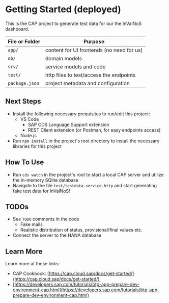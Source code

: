 # Getting Started (deployed)

This is the CAP project to generate test data for our the InValNoS dashboard.

| File or Folder   | Purpose                                   |
| ---------------- | ----------------------------------------- |
| `app/`         | content for UI frontends (no need for us) |
| `db/`          | domain models                             |
| `srv/`         | service models and code                   |
| `test/`        | http files to test/access the endpoints   |
| `package.json` | project metadata and configuration        |

## Next Steps

- Install the following necessary prequisites to run/edit this project:
  - VS Code
    - SAP CDS Language Support extension
    - REST Client extension (or Postman, for easy endpoints access)
  - Node.js
- Run `npm install` in the project's root directory to install the necessary libraries for this project

## How To Use

- Run `cds watch` in the project's root to start a local CAP server and utilize the in-memory SQlite database
- Navigate to the file `test/testdata-service.http` and start generating fake test data for InValNoS!

## TODOs

- See `TODO` comments in the code
  - Fake mails
  - Realistic distribution of status, provisional/final values etc.
- Connect the server to the HANA database

## Learn More

Learn more at these links:

- CAP Cookbook: [https://cap.cloud.sap/docs/get-started/](https://cap.cloud.sap/docs/get-started/)
- [https://developers.sap.com/tutorials/btp-app-prepare-dev-environment-cap.html](https://developers.sap.com/tutorials/btp-app-prepare-dev-environment-cap.html)
